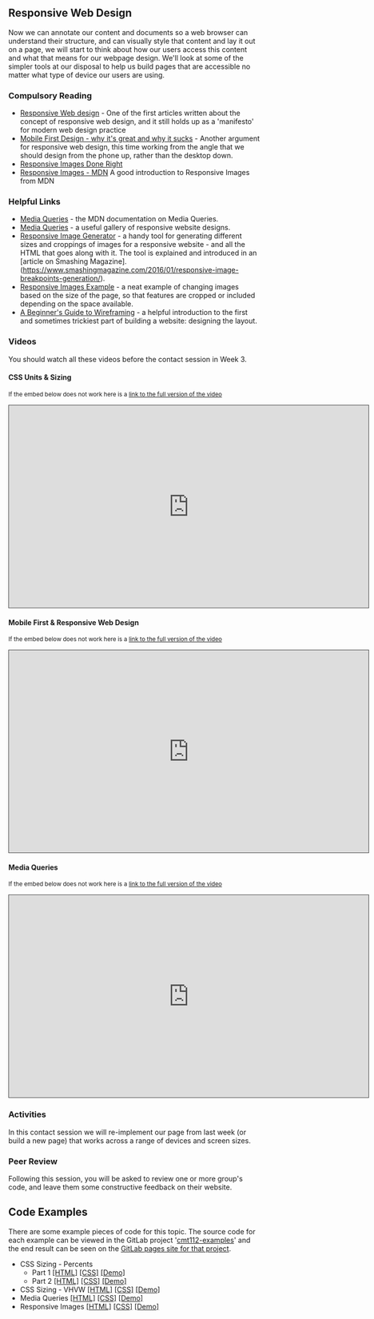## Responsive Web Design 

Now we can annotate our content and documents so a web browser can understand their structure, and can visually style that content and lay it out on a page, we will start to think about how our users access this content and what that means for our webpage design. We'll look at some of the simpler tools at our disposal to help us build pages that are accessible no matter what type of device our users are using.

### Compulsory Reading

* [Responsive Web design](https://alistapart.com/article/responsive-web-design) - One of the first articles written about the concept of responsive web design, and it still holds up as a 'manifesto' for modern web design practice
* [Mobile First Design - why it's great and why it sucks](https://mayvendev.com/blog/mobilefirst) - Another argument for responsive web design, this time working from the angle that we should design from the phone up, rather than the desktop down.
* [Responsive Images Done Right](https://www.smashingmagazine.com/2014/05/responsive-images-done-right-guide-picture-srcset/)
* [Responsive Images - MDN](https://developer.mozilla.org/en-US/docs/Learn/HTML/Multimedia_and_embedding/Responsive_images) A good introduction to Responsive Images from MDN

### Helpful Links

* [Media Queries](https://developer.mozilla.org/en-US/docs/Web/CSS/Media_Queries) - the MDN documentation on Media Queries.
* [Media Queries](https://mediaqueri.es/) - a useful gallery of responsive website designs.
* [Responsive Image Generator](https://www.responsivebreakpoints.com/) - a handy tool for generating different sizes and croppings of images for a responsive website - and all the HTML that goes along with it. The tool is explained and introduced in an [article on Smashing Magazine].(https://www.smashingmagazine.com/2016/01/responsive-image-breakpoints-generation/).
* [Responsive Images Example](https://ericportis.com/etc/cloudinary/) - a neat example of changing images based on the size of the page, so that features are cropped or included depending on the space available.
* [A Beginner's Guide to Wireframing](https://webdesign.tutsplus.com/articles/a-beginners-guide-to-wireframing--webdesign-7399) - a helpful introduction to the first and sometimes trickiest part of building a website: designing the layout.

### Videos

You should watch all these videos before the contact session in Week 3.

#### CSS Units & Sizing

<p><small>If the embed below does not work here is a <a href="https://cardiff.cloud.panopto.eu/Panopto/Pages/Viewer.aspx?id=a39350f5-9ad9-45d2-bb72-a899fa677ed5" target="blank">link to the full version of the video</a></small></p>
<iframe src="https://cardiff.cloud.panopto.eu/Panopto/Pages/Embed.aspx?id=a39350f5-9ad9-45d2-bb72-a899fa677ed5&v=1" width="720" height="405" style="padding: 0px; border: 1px solid #464646;" frameborder="0" allowfullscreen allow="autoplay"></iframe>

#### Mobile First & Responsive Web Design

<p><small>If the embed below does not work here is a <a href="https://cardiff.cloud.panopto.eu/Panopto/Pages/Viewer.aspx?id=f79f2d9f-47d2-4c67-8232-9e68f7252249" target="blank">link to the full version of the video</a></small></p>
<iframe src="https://cardiff.cloud.panopto.eu/Panopto/Pages/Embed.aspx?id=f79f2d9f-47d2-4c67-8232-9e68f7252249&v=1" width="720" height="405" style="padding: 0px; border: 1px solid #464646;" frameborder="0" allowfullscreen allow="autoplay"></iframe>

#### Media Queries

<p><small>If the embed below does not work here is a <a href="https://cardiff.cloud.panopto.eu/Panopto/Pages/Viewer.aspx?id=9a1b9582-6189-421b-93f5-80a9409a1e9d" target="blank">link to the full version of the video</a></small></p>
<iframe src="https://cardiff.cloud.panopto.eu/Panopto/Pages/Embed.aspx?id=9a1b9582-6189-421b-93f5-80a9409a1e9d&v=1" width="720" height="405" style="padding: 0px; border: 1px solid #464646;" frameborder="0" allowfullscreen allow="autoplay"></iframe>


### Activities

In this contact session we will re-implement our page from last week (or build a new page) that works across a range of devices and screen sizes.

### Peer Review

Following this session, you will be asked to review one or more group's code, and leave them some constructive feedback on their website.  

## Code Examples

There are some example pieces of code for this topic. The source code for each example can be viewed in the GitLab project '[cmt112-examples](https://gitlab.cs.cf.ac.uk/scm2mjc/cmt112-examples)' and the end result can be seen on the [GitLab pages site for that project](http://scm2mjc.pages.cs.cf.ac.uk/cmt112-examples/).


* CSS Sizing - Percents 
    * Part 1 [[HTML]](https://gitlab.cs.cf.ac.uk/scm2mjc/cmt112-examples/blob/master/1-4/css-sizing/percents/1/index.html) [[CSS]](https://gitlab.cs.cf.ac.uk/scm2mjc/cmt112-examples/blob/master/1-4/css-sizing/percents/1/css/style.css) [[Demo]](http://scm2mjc.pages.cs.cf.ac.uk/cmt112-examples/1-4/css-sizing/percents/1/)
    * Part 2 [[HTML]](https://gitlab.cs.cf.ac.uk/scm2mjc/cmt112-examples/blob/master/1-4/css-sizing/percents/2/index.html) [[CSS]](https://gitlab.cs.cf.ac.uk/scm2mjc/cmt112-examples/blob/master/1-4/css-sizing/percents/2/css/style.css) [[Demo]](http://scm2mjc.pages.cs.cf.ac.uk/cmt112-examples/1-4/css-sizing/percents/2/)
* CSS Sizing - VHVW [[HTML]](https://gitlab.cs.cf.ac.uk/scm2mjc/cmt112-examples/blob/master/1-4/css-sizing/vhvw/index.html) [[CSS]](https://gitlab.cs.cf.ac.uk/scm2mjc/cmt112-examples/blob/master/1-4/css-sizing/vhvw/css/style.css) [[Demo]](http://scm2mjc.pages.cs.cf.ac.uk/cmt112-examples/1-4/css-sizing/vhvw/)
* Media Queries [[HTML]](https://gitlab.cs.cf.ac.uk/scm2mjc/cmt112-examples/blob/master/1-4/media-query/index.html) [[CSS]](https://gitlab.cs.cf.ac.uk/scm2mjc/cmt112-examples/blob/master/1-4/media-query/css/style.css) [[Demo]](http://scm2mjc.pages.cs.cf.ac.uk/cmt112-examples/1-4/media-query/)
* Responsive Images [[HTML]](https://gitlab.cs.cf.ac.uk/scm2mjc/cmt112-examples/blob/master/1-4/images/index.html) [[CSS]](https://gitlab.cs.cf.ac.uk/scm2mjc/cmt112-examples/blob/master/1-4/images/css/style.css) [[Demo]](http://scm2mjc.pages.cs.cf.ac.uk/cmt112-examples/1-4/images/)

